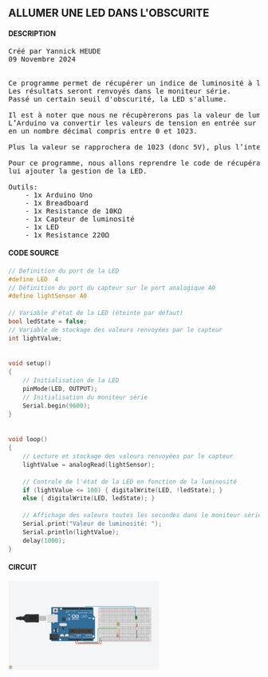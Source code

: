 ## ALLUMER UNE LED DANS L'OBSCURITE

#### DESCRIPTION

<pre>
Créé par Yannick HEUDE
09 Novembre 2024


Ce programme permet de récupérer un indice de luminosité à l'aide d'un capteur.
Les résultats seront renvoyés dans le moniteur série.
Passé un certain seuil d'obscurité, la LED s'allume.

Il est à noter que nous ne récupèrerons pas la valeur de luminosité en lux. 
L’Arduino va convertir les valeurs de tension en entrée sur A0 (qui varie de 0 à 5V) 
en un nombre décimal compris entre 0 et 1023.

Plus la valeur se rapprochera de 1023 (donc 5V), plus l’intensité lumineuse sera importante.

Pour ce programme, nous allons reprendre le code de récupération des valeurs du capteur et
lui ajouter la gestion de la LED.

Outils:
    - 1x Arduino Uno
    - 1x Breadboard
    - 1x Resistance de 10KΩ
    - 1x Capteur de luminosité
    - 1x LED
    - 1x Resistance 220Ω
</pre>

#### CODE SOURCE

```c
// Definition du port de la LED
#define LED  4
// Définition du port du capteur sur le port analogique A0
#define lightSensor A0

// Variable d'état de la LED (éteinte par défaut)
bool ledState = false;
// Variable de stockage des valeurs renvoyées par le capteur
int lightValue;


void setup()
{
    // Initialisation de la LED
    pinMode(LED, OUTPUT);
    // Initialisation du moniteur série
    Serial.begin(9600);
}


void loop()
{
    // Lecture et stockage des valeurs renvoyées par le capteur
    lightValue = analogRead(lightSensor);

    // Controle de l'état de la LED en fonction de la luminosité
    if (lightValue <= 100) { digitalWrite(LED, !ledState); }
    else { digitalWrite(LED, ledState); }

    // Affichage des valeurs toutes les secondes dans le moniteur série
    Serial.print("Valeur de luminosité: ");
    Serial.println(lightValue);
    delay(1000);
}
```

#### CIRCUIT

<div align="left">
    <img
        src="https://github.com/AyckinnLisa/arduino/blob/main/pics/light_sensor_led.png"
        style="width:60%">
</div>
